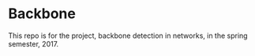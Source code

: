 # Backbone

This repo is for the project, backbone detection in networks, in the spring semester, 2017.
